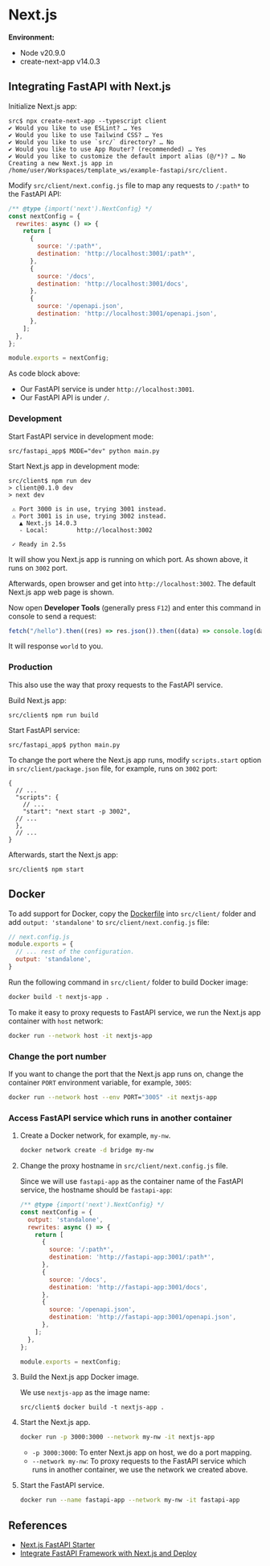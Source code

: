 # Next.js

**Environment:**

- Node v20.9.0
- create-next-app v14.0.3

## Integrating FastAPI with Next.js

Initialize Next.js app:

```text
src$ npx create-next-app --typescript client
✔ Would you like to use ESLint? … Yes
✔ Would you like to use Tailwind CSS? … Yes
✔ Would you like to use `src/` directory? … No
✔ Would you like to use App Router? (recommended) … Yes
✔ Would you like to customize the default import alias (@/*)? … No
Creating a new Next.js app in /home/user/Workspaces/template_ws/example-fastapi/src/client.
```

Modify `src/client/next.config.js` file to map any requests to `/:path*` to the
FastAPI API:

```js
/** @type {import('next').NextConfig} */
const nextConfig = {
  rewrites: async () => {
    return [
      {
        source: '/:path*',
        destination: 'http://localhost:3001/:path*',
      },
      {
        source: '/docs',
        destination: 'http://localhost:3001/docs',
      },
      {
        source: '/openapi.json',
        destination: 'http://localhost:3001/openapi.json',
      },
    ];
  },
};

module.exports = nextConfig;
```

As code block above:

- Our FastAPI service is under `http://localhost:3001`.
- Our FastAPI API is under `/`.

### Development

Start FastAPI service in development mode:

```text
src/fastapi_app$ MODE="dev" python main.py
```

Start Next.js app in development mode:

```text
src/client$ npm run dev
> client@0.1.0 dev
> next dev

 ⚠ Port 3000 is in use, trying 3001 instead.
 ⚠ Port 3001 is in use, trying 3002 instead.
   ▲ Next.js 14.0.3
   - Local:        http://localhost:3002

 ✓ Ready in 2.5s
```

It will show you Next.js app is running on which port. As shown above, it runs
on `3002` port.

Afterwards, open browser and get into `http://localhost:3002`. The default
Next.js app web page is shown.

Now open **Developer Tools** (generally press `F12`) and enter this command in
console to send a request:

```js
fetch("/hello").then((res) => res.json()).then((data) => console.log(data));
```

It will response `world` to you.

### Production

This also use the way that proxy requests to the FastAPI service.

Build Next.js app:

```text
src/client$ npm run build
```

Start FastAPI service:

```text
src/fastapi_app$ python main.py
```

To change the port where the Next.js app runs, modify `scripts.start` option in
`src/client/package.json` file, for example, runs on `3002` port:

```jsonc
{
  // ...
  "scripts": {
    // ...
    "start": "next start -p 3002",
  // ...
  },
  // ...
}
```

Afterwards, start the Next.js app:

```text
src/client$ npm start
```

## Docker

To add support for Docker, copy the [Dockerfile](https://github.com/vercel/next.js/blob/canary/examples/with-docker/Dockerfile)
into `src/client/` folder and add `output: 'standalone'` to
`src/client/next.config.js` file:

```js
// next.config.js
module.exports = {
  // ... rest of the configuration.
  output: 'standalone',
}
```

Run the following command in `src/client/` folder to build Docker image:

```bash
docker build -t nextjs-app .
```

To make it easy to proxy requests to FastAPI service, we run the Next.js app
container with `host` network:

```bash
docker run --network host -it nextjs-app
```

### Change the port number

If you want to change the port that the Next.js app runs on, change the
container `PORT` environment variable, for example, `3005`:

```bash
docker run --network host --env PORT="3005" -it nextjs-app
```

### Access FastAPI service which runs in another container

1. Create a Docker network, for example, `my-nw`.

    ```bash
    docker network create -d bridge my-nw
    ```

2. Change the proxy hostname in `src/client/next.config.js` file.

    Since we will use `fastapi-app` as the container name of the FastAPI service,
    the hostname should be `fastapi-app`:

    ```js
    /** @type {import('next').NextConfig} */
    const nextConfig = {
      output: 'standalone',
      rewrites: async () => {
        return [
          {
            source: '/:path*',
            destination: 'http://fastapi-app:3001/:path*',
          },
          {
            source: '/docs',
            destination: 'http://fastapi-app:3001/docs',
          },
          {
            source: '/openapi.json',
            destination: 'http://fastapi-app:3001/openapi.json',
          },
        ];
      },
    };

    module.exports = nextConfig;
    ```

3. Build the Next.js app Docker image.

    We use `nextjs-app` as the image name:

    ```text
    src/client$ docker build -t nextjs-app .
    ```

4. Start the Next.js app.

    ```bash
    docker run -p 3000:3000 --network my-nw -it nextjs-app
    ```

    - `-p 3000:3000`: To enter Next.js app on host, we do a port mapping.
    - `--network my-nw`: To proxy requests to the FastAPI service which runs in
      another container, we use the network we created above.

5. Start the FastAPI service.

    ```bash
    docker run --name fastapi-app --network my-nw -it fastapi-app
    ```

## References

- [Next.js FastAPI Starter](https://github.com/digitros/nextjs-fastapi)
- [Integrate FastAPI Framework with Next.js and Deploy](https://github.com/wpcodevo/nextjs-fastapi-framework)
